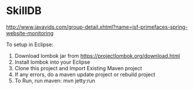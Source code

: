 # SkillDB

http://www.javavids.com/group-detail.xhtml?name=jsf-primefaces-spring-website-monitoring

To setup in Eclipse:

 1. Download lombok jar from https://projectlombok.org/download.html
 2. Install lombok into your Eclipse
 3. Clone this project and Import Existing Maven project
 4. If any errors, do a maven update project or rebuild project
 5. To Run, run maven: mvn jetty:run  